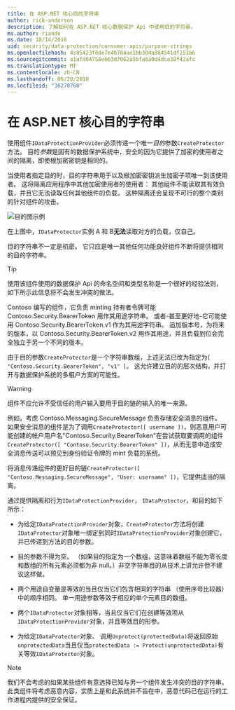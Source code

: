 ```yaml
---
title: 在 ASP.NET 核心目的字符串
author: rick-anderson
description: 了解如何在 ASP.NET 核心数据保护 Api 中使用目的字符串。
ms.author: riande
ms.date: 10/14/2016
uid: security/data-protection/consumer-apis/purpose-strings
ms.openlocfilehash: 4c85423f8de7e4b784ae1bb304a884541df251b6
ms.sourcegitcommit: a1afd04758e663d7062a5bfa8a0d4dca38f42afc
ms.translationtype: MT
ms.contentlocale: zh-CN
ms.lasthandoff: 06/20/2018
ms.locfileid: "36278760"
---
```

# <a name="purpose-strings-in-aspnet-core"></a>在 ASP.NET 核心目的字符串

<a name="data-protection-consumer-apis-purposes"></a>

使用组件`IDataProtectionProvider`必须传递一个唯一*目的*参数`CreateProtector`方法。 目的*参数*是固有的数据保护系统中，安全的因为它提供了加密的使用者之间的隔离，即使根加密密钥是相同的。

当使用者指定目的时，目的字符串用于以及根加密密钥派生加密子项唯一到该使用者。 这将隔离应用程序中其他加密使用者的使用者： 其他组件不能读取其有效负载，并且它无法读取任何其他组件的负载。 这种隔离还会呈现不可行的整个类别的针对组件的攻击。

![目的图示例](purpose-strings/_static/purposes.png)

在上图中，`IDataProtector`实例 A 和 B**无法**读取对方的负载，仅自己。

目的字符串不一定是机密。 它只应是唯一其他任何功能良好组件不断将提供相同的目的字符串。

>[!TIP]
> 使用该组件使用的数据保护 Api 的命名空间和类型名称是一个很好的经验法则，如下所示此信息将不会发生冲突的做法。
>
>Contoso 编写的组件，它负责 minting 持有者令牌可能 Contoso.Security.BearerToken 用作其用途字符串。 或者-甚至更好地-它可能使用 Contoso.Security.BearerToken.v1 作为其用途字符串。 追加版本号，为将来的版本，以 Contoso.Security.BearerToken.v2 用作其用途，并且负载到位会完全独立于另一个不同的版本。

由于目的参数`CreateProtector`是一个字符串数组，上述无法已改为指定为`[ "Contoso.Security.BearerToken", "v1" ]`。 这允许建立目的的层次结构，并打开与数据保护系统的多租户方案的可能性。

<a name="data-protection-contoso-purpose"></a>

>[!WARNING]
> 组件不应允许不受信任的用户输入要用于目的链的输入的唯一来源。
>
>例如，考虑 Contoso.Messaging.SecureMessage 负责存储安全消息的组件。 如果安全消息的组件是为了调用`CreateProtector([ username ])`，则恶意用户可能创建的帐户用户名"Contoso.Security.BearerToken"在尝试获取要调用的组件`CreateProtector([ "Contoso.Security.BearerToken" ])`，从而无意中造成安全消息传送可以预见到身份验证令牌的 mint 负载的系统。
>
>将消息传递组件的更好目的链`CreateProtector([ "Contoso.Messaging.SecureMessage", "User: username" ])`，它提供适当的隔离。

通过提供隔离和行为`IDataProtectionProvider`， `IDataProtector`，和目的如下所示：

* 为给定`IDataProtectionProvider`对象，`CreateProtector`方法将创建`IDataProtector`对象唯一绑定到同时`IDataProtectionProvider`对象创建它，并已传递到方法的目的参数。

* 目的参数不得为空。 （如果目的指定为一个数组，这意味着数组不能为零长度和数组的所有元素必须都为非 null。）非空字符串目的从技术上讲允许但不建议这样做。

* 两个用途自变量是等效的当且仅当它们包含相同的字符串 （使用序号比较器） 中的顺序相同。 单一用途参数等效于相应的单个元素目的数组。

* 两个`IDataProtector`对象相等，当且仅当它们在创建等效项从`IDataProtectionProvider`对象，并且等效目的形参。

* 为给定`IDataProtector`对象、 调用`Unprotect(protectedData)`将返回原始`unprotectedData`当且仅当`protectedData := Protect(unprotectedData)`有关等效`IDataProtector`对象。

> [!NOTE]
> 我们不会考虑的如果某些组件有意选择已知与另一个组件发生冲突的目的字符串。 此类组件将考虑恶意内容，实质上是和此系统并不旨在中，恶意代码已在运行的工作进程内提供的安全保证。
